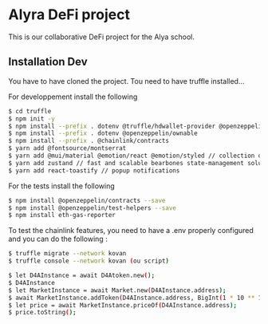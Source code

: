 # Alyra DeFi  project

This is our collaborative DeFi project for the Alya school. 

## Installation Dev
You have to have cloned the project.
Tou need to have truffle installed...


For developpement install the following

```sh
$ cd truffle
$ npm init -y
$ npm install --prefix . dotenv @truffle/hdwallet-provider @openzeppelin/contracts
$ npm install --prefix . dotenv @openzeppelin/ownable
$ npm install --prefix . @chainlink/contracts
$ yarn add @fontsource/montserrat
$ yarn add @mui/material @emotion/react @emotion/styled // collection of CSS utilities to lay out custom designs
$ yarn add zustand // fast and scalable bearbones state-management solution
$ yarn add react-toastify // popup notifications
```

For the tests install the following

```sh
$ npm install @openzeppelin/contracts --save
$ npm install @openzeppelin/test-helpers --save
$ npm install eth-gas-reporter
```

To test the chainlink features, you need to have a .env properly configured and you can do the following :
```sh
$ truffle migrate --network kovan
$ truffle console --network kovan (ou script)

$ let D4AInstance = await D4Atoken.new();
$ D4AInstance
$ let MarketInstance = await Market.new(D4AInstance.address);
$ await MarketInstance.addToken(D4AInstance.address, BigInt(1 * 10 ** 18), "DAI");
$ let price = await MarketInstance.priceOf(D4AInstance.address);
$ price.toString();
```